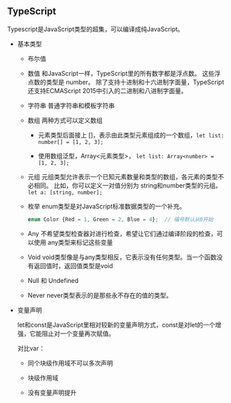 ## TypeScript

Typescript是JavaScript类型的超集，可以编译成纯JavaScript。

* 基本类型

  - 布尔值

  - 数值 和JavaScript一样，TypeScript里的所有数字都是浮点数。 这些浮点数的类型是 number。 除了支持十进制和十六进制字面量，TypeScript还支持ECMAScript 2015中引入的二进制和八进制字面量。

  - 字符串 普通字符串和模板字符串

  - 数组 两种方式可以定义数组

    + 元素类型后面接上 []，表示由此类型元素组成的一个数组，`let list: number[] = [1, 2, 3];`

    + 使用数组泛型，Array<元素类型>， `let list: Array<number> = [1, 2, 3];`

  - 元组 元组类型允许表示一个已知元素数量和类型的数组，各元素的类型不必相同。 比如，你可以定义一对值分别为 string和number类型的元组。 `let a: [string, number];`

  - 枚举 enum类型是对JavaScript标准数据类型的一个补充。 

    ```js
    enum Color {Red = 1, Green = 2, Blue = 4};  // 编号默认从0开始
    ```

  - Any 不希望类型检查器对进行检查，希望让它们通过编译阶段的检查，可以使用 any类型来标记这些变量

  - Void void类型像是与any类型相反，它表示没有任何类型。当一个函数没有返回值时，返回值类型是void

  - Null 和 Undefined

  - Never never类型表示的是那些永不存在的值的类型。

* 变量声明

  let和const是JavaScript里相对较新的变量声明方式，const是对let的一个增强，它能阻止对一个变量再次赋值。

  对比var：
  
  - 同个块级作用域不可以多次声明
  
  - 块级作用域
  
  - 没有变量声明提升